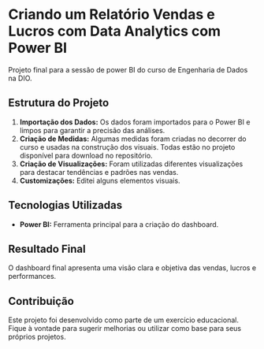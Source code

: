 # Criando um Relatório Vendas e Lucros com Data Analytics com Power BI

Projeto final para a sessão de power BI do curso de Engenharia de Dados na DIO.

## Estrutura do Projeto

1. **Importação dos Dados:** Os dados foram importados para o Power BI e limpos para garantir a precisão das análises.
2. **Criação de Medidas:** Algumas medidas foram criadas no decorrer do curso e usadas na construção dos visuais. Todas estão no projeto disponível para download no repositório.
3. **Criação de Visualizações:** Foram utilizadas diferentes visualizações para destacar tendências e padrões nas vendas.
4. **Customizações:** Editei alguns elementos visuais.

## Tecnologias Utilizadas

- **Power BI:** Ferramenta principal para a criação do dashboard.

## Resultado Final

O dashboard final apresenta uma visão clara e objetiva das vendas, lucros e performances.

## Contribuição

Este projeto foi desenvolvido como parte de um exercício educacional. Fique à vontade para sugerir melhorias ou utilizar como base para seus próprios projetos.

